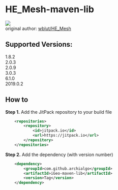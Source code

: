 # HE_Mesh-maven-lib
[![](https://jitpack.io/v/archialgo/HE_Mesh-maven-lib.svg)](https://jitpack.io/#archialgo/HE_Mesh-maven-lib)  
original author: [wblut/HE_Mesh](https://github.com/wblut/HE_Mesh)

## Supported Versions:  
1.8.2  
2.0.3  
2.0.9  
3.0.3  
6.1.0  
2019.0.2

## How to
**Step 1.** Add the JitPack repository to your build file
``` xml
	<repositories>
		<repository>
		    <id>jitpack.io</id>
		    <url>https://jitpack.io</url>
		</repository>
	</repositories>
```
**Step 2.** Add the dependency (with version number)
``` xml
	<dependency>
	    <groupId>com.github.archialgo</groupId>
	    <artifactId>iGeo-maven-lib</artifactId>
	    <version>Tag</version>
	</dependency>
```